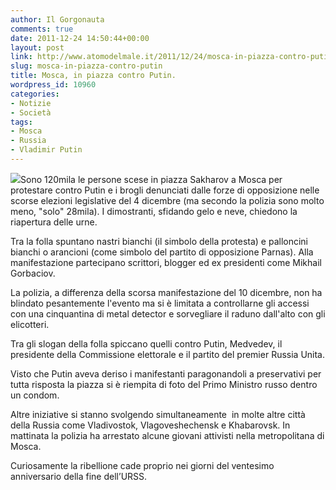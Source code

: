 ```yaml
---
author: Il Gorgonauta
comments: true
date: 2011-12-24 14:50:44+00:00
layout: post
link: http://www.atomodelmale.it/2011/12/24/mosca-in-piazza-contro-putin/
slug: mosca-in-piazza-contro-putin
title: Mosca, in piazza contro Putin.
wordpress_id: 10960
categories:
- Notizie
- Società
tags:
- Mosca
- Russia
- Vladimir Putin
---
```


[![](http://www.atomodelmale.it/wp-content/uploads/2011/12/manifestazioni-in-Russia-300x235.jpg)](http://www.atomodelmale.it/wp-content/uploads/2011/12/manifestazioni-in-Russia.jpg)Sono 120mila le persone scese in piazza Sakharov a Mosca per protestare contro Putin e i brogli denunciati dalle forze di opposizione nelle scorse elezioni legislative del 4 dicembre (ma secondo la polizia sono molto meno, "solo" 28mila). I dimostranti, sfidando gelo e neve, chiedono la riapertura delle urne.

Tra la folla spuntano nastri bianchi (il simbolo della protesta) e palloncini bianchi o arancioni (come simbolo del partito di opposizione Parnas). Alla manifestazione partecipano scrittori, blogger ed ex presidenti come Mikhail Gorbaciov.

La polizia, a differenza della scorsa manifestazione del 10 dicembre, non ha blindato pesantemente l'evento ma si è limitata a controllarne gli accessi con una cinquantina di metal detector e sorvegliare il raduno dall'alto con gli elicotteri.

Tra gli slogan della folla spiccano quelli contro Putin, Medvedev, il presidente della Commissione elettorale e il partito del premier Russia Unita.


Visto che Putin aveva deriso i manifestanti paragonandoli a preservativi per tutta risposta la piazza si è riempita di foto del Primo Ministro russo dentro un condom.

Altre iniziative si stanno svolgendo simultaneamente  in molte altre città della Russia come Vladivostok, Vlagoveshechensk e Khabarovsk. In mattinata la polizia ha arrestato alcune giovani attivisti nella metropolitana di Mosca.

Curiosamente la ribellione cade proprio nei giorni del ventesimo anniversario della fine dell’URSS.
